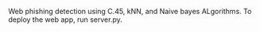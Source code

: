 Web phishing detection using C.45, kNN, and Naive bayes ALgorithms.
To deploy the web app, run server.py.
